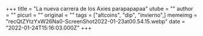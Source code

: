 +++
title = "La nueva carrera de los Axies parapapapaa"
utube = ""
author = ""
picurl = ""
original = ""
tags = ["altcoins", "dip", "invierno",]
memeimg = "recQtZYtzYxW26Na0-ScreenShot2022-01-23at00.54.15.webp"
date = "2022-01-24T15:16:03.000Z"
+++